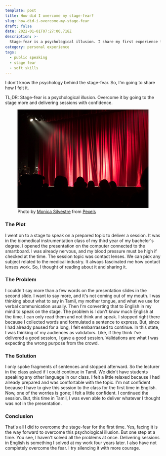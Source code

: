 ```yaml
---
template: post
title: How did I overcome my stage-fear?
slug: how-did-i-overcome-my-stage-fear
draft: false
date: 2022-01-01T07:27:00.718Z
description: >-
  Stage-fear is a psychological illusion. I share my first experience fighting it and how I found the key to overcome it.
category: personal experience
tags:
  - public speaking
  - stage fear
  - soft skills
---
```

I don't know the psychology behind the stage-fear. So, I'm going to share how I felt it.

TL;DR: Stage-fear is a psychological illusion. Overcome it by going to the stage more and delivering sessions with confidence.

<figure class="image">
  <img src="./assets/10-how-did-i-overcome-my-stage-fear/10-stage-lights.jpg" alt="Image of an empty stage with focus lights">
  <figcaption>Photo by <a href="https://www.pexels.com/@monica?utm_content=attributionCopyText&utm_medium=referral&utm_source=pexels">Monica Silvestre</a> from <a href="https://www.pexels.com/photo/people-at-theater-713149/?utm_content=attributionCopyText&utm_medium=referral&utm_source=pexels">Pexels</a></figcaption>
</figure>

### The Plot

I went on to a stage to speak on a prepared topic to deliver a session. It was in the biomedical instrumentation class of my third year of my bachelor's degree. I opened the presentation on the computer connected to the smartboard. I was already nervous, and my blood pressure must be high if checked at the time. The session topic was contact lenses. We can pick any subject related to the medical industry. It always fascinated me how contact lenses work. So, I thought of reading about it and sharing it.

### The Problem

I couldn't say more than a few words on the presentation slides in the second slide. I want to say more, and it's not coming out of my mouth. I was thinking about what to say in Tamil, my mother tongue, and what we use for verbal communication usually. Then I'm converting that to English in my mind to speak on the stage. The problem is I don't know much English at the time. I can only read them and not think and speak. I stopped right there because I collected words and formulated a sentence to express. But, since I had already paused for a long, I felt embarrassed to continue. In this state, I was thinking of my audiences as validators. Like, if they think I've delivered a good session, I gave a good session. Validations are what I was expecting the wrong purpose from the crowd.

### The Solution

I only spoke fragments of sentences and stopped afterward. So the lecturer in the class asked if I could continue in Tamil. We didn't have students speaking any other language in our class. I felt a little relaxed because I had already prepared and was comfortable with the topic. I'm not confident because I have to give this session to the class for the first time in English. Now, one of the worries is gone; I felt a little confident. I continued the session. But, this time in Tamil, I was even able to deliver whatever I thought was not in the presentation.

### Conclusion

That's all I did to overcome the stage-fear for the first time. Yes, facing it is the way forward to overcome this psychological illusion. But one step at a time. You see, I haven't solved all the problems at once. Delivering sessions in English is something I solved at my work four years later. I also have not completely overcome the fear. I try silencing it with more courage.